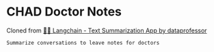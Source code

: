 # CHAD Doctor Notes
Cloned from
<a href="https://github.com/dataprofessor/langchain-text-summarization?ref=blog.streamlit.io"> 🦜🔗 Langchain - Text Summarization App by dataprofessor</a>

```
Summarize conversations to leave notes for doctors
```
